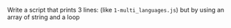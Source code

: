 Write a script that prints 3 lines: (like ```1-multi_languages.js```) but by using an array of string and a loop
